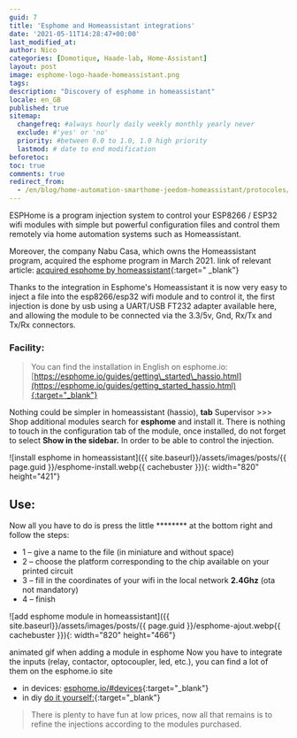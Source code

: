 ```yaml
---
guid: 7
title: 'Esphome and Homeassistant integrations'
date: '2021-05-11T14:28:47+00:00'
last_modified_at:
author: Nico
categories: [Domotique, Haade-lab, Home-Assistant]
layout: post
image: esphome-logo-haade-homeassistant.png
tags:
description: "Discovery of esphome in homeassistant"
locale: en_GB
published: true
sitemap:
  changefreq: #always hourly daily weekly monthly yearly never
  exclude: #'yes' or 'no'
  priority: #between 0.0 to 1.0, 1.0 high priority
  lastmod: # date to end modification
beforetoc:
toc: true
comments: true
redirect_from:
  - /en/blog/home-automation-smarthome-jeedom-homeassistant/protocoles/esphome-et-homeassistant
---
```


ESPHome is a program injection system to control your ESP8266 / ESP32 wifi modules with simple but powerful configuration files and control them remotely via home automation systems such as Homeassistant.

Moreover, the company Nabu Casa, which owns the Homeassistant program, acquired the esphome program in March 2021. link of relevant article: [acquired esphome by homeassistant](https://www.home-assistant.io/blog/2021/03/18/nabu-casa-has-acquired-esphome/){:target=" _blank"}

Thanks to the integration in Esphome's Homeassistant it is now very easy to inject a file into the esp8266/esp32 wifi module and to control it, the first injection is done by usb using a UART/USB FT232 adapter available here, and allowing the module to be connected via the 3.3/5v, Gnd, Rx/Tx and Tx/Rx connectors.

### Facility:

> You can find the installation in English on esphome.io:
[https://esphome.io/guides/getting\_started\_hassio.html](https://esphome.io/guides/getting_started_hassio.html){:target="_blank"}

Nothing could be simpler in homeassistant (hassio), **tab** Supervisor &gt;&gt;&gt; Shop additional modules search for **esphome** and install it. There is nothing to touch in the configuration tab of the module, once installed, do not forget to select **Show in the sidebar.** In order to be able to control the injection.

![install esphome in homeassistant]({{ site.baseurl}}/assets/images/posts/{{ page.guid }}/esphome-install.webp{{ cachebuster }}){: width="820" height="421"}

## Use:

Now all you have to do is press the little ******** at the bottom right and follow the steps:

- 1 – give a name to the file (in miniature and without space)
- 2 – choose the platform corresponding to the chip available on your printed circuit
- 3 – fill in the coordinates of your wifi in the local network **2.4Ghz** (ota not mandatory)
- 4 – finish

![add esphome module in homeassistant]({{ site.baseurl}}/assets/images/posts/{{ page.guid }}/esphome-ajout.webp{{ cachebuster }}){: width="820" height="466"}


animated gif when adding a module in esphome Now you have to integrate the inputs (relay, contactor, optocoupler, led, etc.), you can find a lot of them on the esphome.io site

- in devices: [esphome.io/#devices](https://esphome.io/#devices){:target="_blank"}
- in diy [do it yourself:](https://esphome.io/guides/diy.html){:target="_blank"}

> There is plenty to have fun at low prices, now all that remains is to refine the injections according to the modules purchased.
